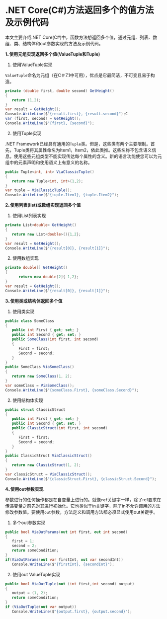 # .NET Core(C#)方法返回多个的值方法及示例代码

本文主要介绍.NET Core(C#)中，函数方法想返回多个值，通过元组、列表、数组、类、结构体和out参数实现的方法及示例代码。

**1､使用元组实现返回多个值(ValueTuple和Tuple)**

1) 使用ValueTuple实现

`ValueTuple`命名为元组（在C＃7.1中可用），优点是它最简洁，不可变且易于构造。

```c#
private (double first, double second) GetHeight()
{
   return (1,2);
}
var result = GetHeight();
Console.WriteLine($"{result.first}, {result.second}");C
var (first, second) = GetHeight();
Console.WriteLine($"{first}, {second}");
```

2) 使用Tuple实现

.NET Framework已经具有通用的`Tuple`类。但是，这些类有两个主要限制。首先，Tuple类将其属性命名为Item1，Item2，依此类推。这些名称不包含语义信息。使用这些元组类型不能实现传达每个属性的含义。新的语言功能使您可以为元组中的元素声明和使用语义上有意义的名称。

```c#
public Tuple<int, int> ViaClassicTuple()
{
   return new Tuple<int, int>(1,2);
}
var tuple = ViaClassicTuple();
Console.WriteLine($"{tuple.Item1}, {tuple.Item2}");
```

**2､使用列表(list<T>)或数组实现返回多个值**

1) 使用List列表实现

```c#
private List<double> GetHeight()
{
   return new List<double>(){1,2};
}
var result = GetHeight();
Console.WriteLine($"{result[0]}, {result[1]}");
```

2) 使用数组实现

```c#
private double[] GetHeight()
{
      return new double[2]{ 1,2};
}
var result = GetHeight();
Console.WriteLine($"{result[0]}, {result[1]}");
```

**3､使用类或结构体返回多个值**

1) 使用类实现

```c#
public class SomeClass
{
   public int First { get; set; }
   public int Second { get; set; }
   public SomeClass(int first, int second)
   {
      First = first;
      Second = second;
   }
}
public SomeClass ViaSomeClass()
{
   return new SomeClass(1, 2);
}
var someClass = ViaSomeClass();
Console.WriteLine($"{someClass.First}, {someClass.Second}");
```

2) 使用结构体实现

```c#
public struct ClassicStruct
{
   public int First { get; set; }
   public int Second { get; set; }
   public ClassicStruct(int first, int second)
   {
      First = first;
      Second = second;
   }
}
public ClassicStruct ViaClassicStruct()
{
   return new ClassicStruct(1, 2);
}
var classicStruct = ViaClassicStruct();
Console.WriteLine($"{classicStruct.First}, {classicStruct.Second}");
```

**4､使用out参数实现**

参数进行的任何操作都是在自变量上进行的。就像`ref`关键字一样，除了ref要求在传递变量之前先对其进行初始化。它也类似于in关键字，除了in不允许调用的方法修改参数值。要使用`out`参数，方法定义和调用方法都必须显式使用out关键字。

1) 多个out参数实现

```c#
public bool ViaOutParams(out int first, out int second)
{
   first = 1;
   second = 2;
   return someCondition;
}
if(ViaOutParams(out var firstInt, out var secondInt))
   Console.WriteLine($"{firstInt}, {secondInt}");
```

2) 使用out ValueTuple实现

```c#
public bool ViaOutTuple(out (int first,int second) output)
{
   output = (1, 2);
   return someCondition;
}
if (ViaOutTuple(out var output))
   Console.WriteLine($"{output.first}, {output.second}");
```